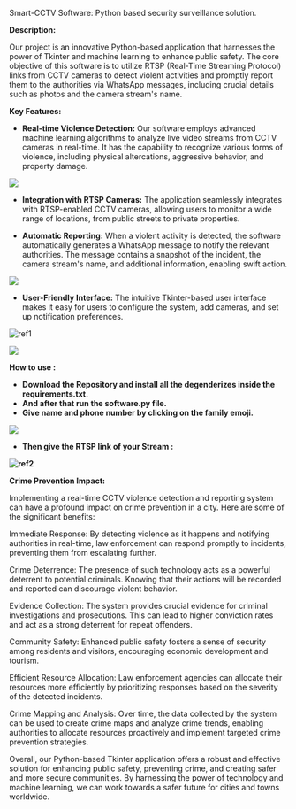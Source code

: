 ﻿Smart-CCTV Software: Python based security surveillance solution. 

**Description:**

Our project is an innovative Python-based application that harnesses the power of Tkinter and machine learning to enhance public safety. The core objective of this software is to utilize RTSP (Real-Time Streaming Protocol) links from CCTV cameras to detect violent activities and promptly report them to the authorities via WhatsApp messages, including crucial details such as photos and the camera stream's name.

**Key Features:**

- **Real-time Violence Detection:** Our software employs advanced machine learning algorithms to analyze live video streams from CCTV cameras in real-time. It has the capability to recognize various forms of violence, including physical altercations, aggressive behavior, and property damage.

![](Aspose.Words.390b638a-367d-4a95-99e2-201f62efb5e4.001.png)

- **Integration with RTSP Cameras:** The application seamlessly integrates with RTSP-enabled CCTV cameras, allowing users to monitor a wide range of locations, from public streets to private properties.

- **Automatic Reporting:** When a violent activity is detected, the software automatically generates a WhatsApp message to notify the relevant authorities. The message contains a snapshot of the incident, the camera stream's name, and additional information, enabling swift action.

![](Aspose.Words.390b638a-367d-4a95-99e2-201f62efb5e4.002.png)

- **User-Friendly Interface:** The intuitive Tkinter-based user interface makes it easy for users to configure the system, add cameras, and set up notification preferences.

![ref1]

![](Aspose.Words.390b638a-367d-4a95-99e2-201f62efb5e4.004.png)

**How to use :**

- **Download the Repository and install all the degenderizes inside the requirements.txt.**
- **And after that run the software.py file.**
- **Give name and phone number by clicking on the family emoji.**

![](Aspose.Words.390b638a-367d-4a95-99e2-201f62efb5e4.005.png)

- **Then give the RTSP link of your Stream :**


**![ref2]**

**Crime Prevention Impact:**

Implementing a real-time CCTV violence detection and reporting system can have a profound impact on crime prevention in a city. Here are some of the significant benefits:

Immediate Response: By detecting violence as it happens and notifying authorities in real-time, law enforcement can respond promptly to incidents, preventing them from escalating further.

Crime Deterrence: The presence of such technology acts as a powerful deterrent to potential criminals. Knowing that their actions will be recorded and reported can discourage violent behavior.

Evidence Collection: The system provides crucial evidence for criminal investigations and prosecutions. This can lead to higher conviction rates and act as a strong deterrent for repeat offenders.

Community Safety: Enhanced public safety fosters a sense of security among residents and visitors, encouraging economic development and tourism.

Efficient Resource Allocation: Law enforcement agencies can allocate their resources more efficiently by prioritizing responses based on the severity of the detected incidents.

Crime Mapping and Analysis: Over time, the data collected by the system can be used to create crime maps and analyze crime trends, enabling authorities to allocate resources proactively and implement targeted crime prevention strategies.

Overall, our Python-based Tkinter application offers a robust and effective solution for enhancing public safety, preventing crime, and creating safer and more secure communities. By harnessing the power of technology and machine learning, we can work towards a safer future for cities and towns worldwide.

[ref1]: Aspose.Words.390b638a-367d-4a95-99e2-201f62efb5e4.003.png
[ref2]: Aspose.Words.390b638a-367d-4a95-99e2-201f62efb5e4.006.png
